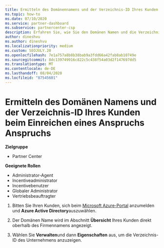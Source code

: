 ```yaml
---
title: Ermitteln des Domänennamens und der Verzeichnis-ID Ihres Kunden
ms.topic: how-to
ms.date: 07/10/2020
ms.service: partner-dashboard
ms.subservice: partnercenter-csp
description: Erfahren Sie, wie Sie den Domänen Namen und die Verzeichnis-ID Ihres Kunden beim Einreichen eines Anspruchs finden.
author: dineshvu
ms.author: dineshvu
ms.localizationpriority: medium
ms.custom: SEOJULY.20
ms.openlocfilehash: 7e1a757a8b8b38bab9a3fdd66a42fab8ab10749e
ms.sourcegitcommit: 8dc139749916c822c5c438f54a03d2f147697dd5
ms.translationtype: MT
ms.contentlocale: de-DE
ms.lasthandoff: 08/04/2020
ms.locfileid: "87545601"
---
```

# <a name="find-your-customers-domain-name-and-directory-id-when-submitting-an-incentives-claim"></a>Ermitteln des Domänen Namens und der Verzeichnis-ID Ihres Kunden beim Einreichen eines Anspruchs Anspruchs

**Zielgruppe**

- Partner Center

**Geeignete Rollen**

- Administrator-Agent
- Incentiveadministrator
- Incentivebenutzer
- Globaler Administrator
- Vertriebsbeauftragter

1. Bitten Sie Ihren Kunden, sich beim [Microsoft Azure-Portal](https://portal.azure.com/#home) anzumelden und **Azure Active Directory**auszuwählen.

2. Der Domänen Name wird im Abschnitt **Übersicht** Ihres Kunden direkt oberhalb des Firmennamens angezeigt.  

3. Wählen Sie **Verwalten**und dann **Eigenschaften** aus, um die Verzeichnis-ID des Unternehmens anzuzeigen.

